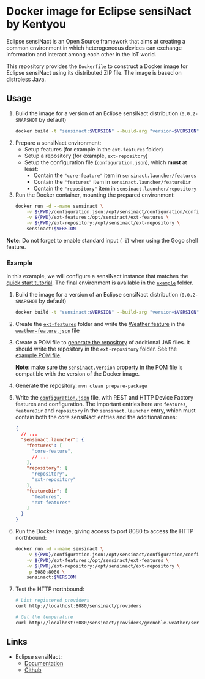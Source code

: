 # Docker image for Eclipse sensiNact by Kentyou

Eclipse sensiNact is an Open Source framework that aims at creating a common environment in which heterogeneous devices can exchange information and interact among each other in the IoT world.

This repository provides the `Dockerfile` to construct a Docker image for Eclipse sensiNact using its distributed ZIP file.
The image is based on distroless Java.

## Usage

1. Build the image for a version of an Eclipse sensiNact distribution (`0.0.2-SNAPSHOT` by default)
   ```bash
   docker build -t "sensinact:$VERSION" --build-arg "version=$VERSION" .
   ```
2. Prepare a sensiNact environment:
   * Setup features (for example in the `ext-features` folder)
   * Setup a repository (for example, `ext-repository`)
   * Setup the configuration file (`configuration.json`), which **must** at least:
     * Contain the `"core-feature"` item in `sensinact.launcher/features`
     * Contain the `"features"` item in `sensinact.launcher/featureDir`
     * Contain the `"repository"` item in `sensinact.launcher/repository`
3. Run the Docker container, mounting the prepared environment:
   ```bash
   docker run -d --name sensinact \
       -v ${PWD}/configuration.json:/opt/sensinact/configuration/configuration.json \
       -v ${PWD}/ext-features:/opt/sensinact/ext-features \
       -v ${PWD}/ext-repository:/opt/sensinact/ext-repository \
       sensinact:$VERSION
   ```

**Note:** Do not forget to enable standard input (`-i`) when using the Gogo shell feature.

### Example

In this example, we will configure a sensiNact instance that matches the [quick start tutorial](https://eclipse-sensinact.readthedocs.io/en/latest/getting-started.html).
The final environment is available in the [`example`](example/) folder.

1. Build the image for a version of an Eclipse sensiNact distribution (`0.0.2-SNAPSHOT` by default)
   ```bash
   docker build -t "sensinact:$VERSION" --build-arg "version=$VERSION" .
   ```
2. Create the [`ext-features`](example/ext-features) folder and write the [Weather feature](https://eclipse-sensinact.readthedocs.io/en/latest/getting-started.html#configure-the-weather-feature) in the [`weather-feature.json`](example/ext-features/weather-feature.json) file
3. Create a POM file to [generate the repository](https://eclipse-sensinact.readthedocs.io/en/latest/getting-started.html#download-and-add-the-required-bundles) of additional JAR files. It should write the repository in the `ext-repository` folder. See the [example POM file](./example/pom.xml).

   **Note:** make sure the `sensinact.version` property in the POM file is compatible with the version of the Docker image.
4. Generate the repository: `mvn clean prepare-package`
5. Write the [`configuration.json`](example/configuration.json) file, with REST and HTTP Device Factory features and configuration. The important entries here are `features`, `featureDir` and `repository` in the `sensinact.launcher` entry, which must contain both the core sensiNact entries and the additional ones:

   ```json
   {
     // ...
     "sensinact.launcher": {
       "features": [
         "core-feature",
         // ...
       ],
       "repository": [
         "repository",
         "ext-repository"
       ],
       "featureDir": [
         "features",
         "ext-features"
       ]
     }
   }
   ```

6. Run the Docker image, giving access to port 8080 to access the HTTP northbound:

   ```bash
   docker run -d --name sensinact \
       -v ${PWD}/configuration.json:/opt/sensinact/configuration/configuration.json \
       -v ${PWD}/ext-features:/opt/sensinact/ext-features \
       -v ${PWD}/ext-repository:/opt/sensinact/ext-repository \
       -p 8080:8080 \
       sensinact:$VERSION
   ```

7. Test the HTTP northbound:
   ```bash
   # List registered providers
   curl http://localhost:8080/sensinact/providers

   # Get the temperature
   curl http://localhost:8080/sensinact/providers/grenoble-weather/services/weather/resources/temperature/GET
   ```

## Links

* Eclipse sensiNact:
  * [Documentation](https://eclipse-sensinact.readthedocs.io/)
  * [Github](https://github.com/eclipse/org.eclipse.sensinact.gateway/)
